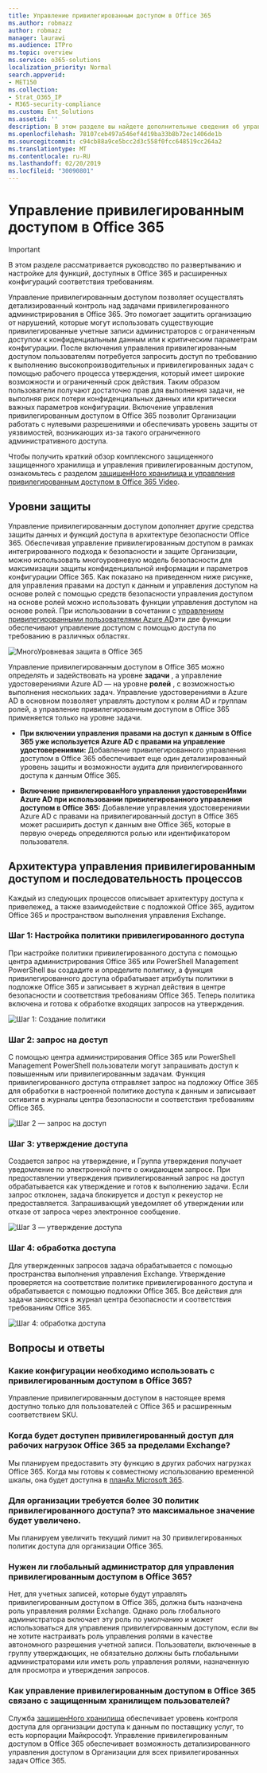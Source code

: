 ```yaml
---
title: Управление привилегированным доступом в Office 365
ms.author: robmazz
author: robmazz
manager: laurawi
ms.audience: ITPro
ms.topic: overview
ms.service: o365-solutions
localization_priority: Normal
search.appverid:
- MET150
ms.collection:
- Strat_O365_IP
- M365-security-compliance
ms.custom: Ent_Solutions
ms.assetid: ''
description: В этом разделе вы найдете дополнительные сведения об управлении привилегированным доступом в Office 365
ms.openlocfilehash: 78107ceb497a546ef4d19ba33b8b72ec1406de1b
ms.sourcegitcommit: c94cb88a9ce5bcc2d3c558f0fcc648519cc264a2
ms.translationtype: MT
ms.contentlocale: ru-RU
ms.lasthandoff: 02/20/2019
ms.locfileid: "30090801"
---
```

# <a name="privileged-access-management-in-office-365"></a>Управление привилегированным доступом в Office 365

> [!IMPORTANT]
> В этом разделе рассматривается руководство по развертыванию и настройке для функций, доступных в Office 365 и расширенных конфигураций соответствия требованиям.

Управление привилегированным доступом позволяет осуществлять детализированный контроль над задачами привилегированного администрирования в Office 365. Это помогает защитить организацию от нарушений, которые могут использовать существующие привилегированные учетные записи администраторов с ограниченным доступом к конфиденциальным данным или к критическим параметрам конфигурации. После включения управления привилегированным доступом пользователям потребуется запросить доступ по требованию к выполнению высокопроизводительных и привилегированных задач с помощью рабочего процесса утверждения, который имеет широкие возможности и ограниченный срок действия. Таким образом пользователи получают достаточно прав для выполнения задачи, не выполняя риск потери конфиденциальных данных или критически важных параметров конфигурации. Включение управления привилегированным доступом в Office 365 позволит Организации работать с нулевыми разрешениями и обеспечивать уровень защиты от уязвимостей, возникающих из-за такого ограниченного административного доступа.

Чтобы получить краткий обзор комплексного защищенного защищенного хранилища и управления привилегированным доступом, ознакомьтесь с разделом [защищенНого хранилища и управления привилегированным доступом в Office 365 Video](https://go.microsoft.com/fwlink/?linkid=2066800).

## <a name="layers-of-protection"></a>Уровни защиты

Управление привилегированным доступом дополняет другие средства защиты данных и функций доступа в архитектуре безопасности Office 365. Обеспечивая управление привилегированным доступом в рамках интегрированного подхода к безопасности и защите Организации, можно использовать многоуровневую модель безопасности для максимизации защиты конфиденциальной информации и параметров конфигурации Office 365. Как показано на приведенном ниже рисунке, для управления правами на доступ к данным и управления доступом на основе ролей с помощью средств безопасности управления доступом на основе ролей можно использовать функции управления доступом на основе ролей. При использовании в сочетании с [управлением привилегированными пользователями Azure AD](https://docs.microsoft.com/azure/active-directory/active-directory-privileged-identity-management-configure)эти две функции обеспечивают управление доступом с помощью доступа по требованию в различных областях.

![МногоУровневая защита в Office 365](media/pam-layered-protection.png)

Управление привилегированным доступом в Office 365 можно определять и задействовать на уровне **задачи** , а управление удостоверениями Azure AD — на уровне **ролей** , с возможностью выполнения нескольких задач.  Управление удостоверениями в Azure AD в основном позволяет управлять доступом к ролям AD и группам ролей, а управление привилегированным доступом в Office 365 применяется только на уровне задачи.

- **При включении управления правами на доступ к данным в Office 365 уже используется Azure AD с правами на управление удостоверениями:** Добавление привилегированного управления доступом в Office 365 обеспечивает еще один детализированный уровень защиты и возможности аудита для привилегированного доступа к данным Office 365.

- **Включение привилегированНого управления удостоверенИями Azure AD при использовании привилегированного управления доступом в Office 365:**  Добавление управления удостоверениями Azure AD с правами на привилегированный доступ в Office 365 может расширить доступ к данным вне Office 365, которые в первую очередь определяются ролью или идентификатором пользователя.  

## <a name="privileged-access-management-architecture-and-process-flow"></a>Архитектура управления привилегированным доступом и последовательность процессов

Каждый из следующих процессов описывает архитектуру доступа к привележед, а также взаимодействие с подложкой Office 365, аудитом Office 365 и пространством выполнения управления Exchange.

### <a name="step-1-configuring-a-privileged-access-policy"></a>Шаг 1: Настройка политики привилегированного доступа

При настройке политики привилегированного доступа с помощью центра администрирования Office 365 или PowerShell Management PowerShell вы создадите и определите политику, а функция привилегированного доступа обрабатывает атрибуты политики в подложке Office 365 и записывает в журнал действия в центре безопасности и соответствия требованиям Office 365. Теперь политика включена и готова к обработке входящих запросов на утверждения.

![Шаг 1: Создание политики](media/pam-step1-policy-creation.jpg)

### <a name="step-2-access-request"></a>Шаг 2: запрос на доступ

С помощью центра администрирования Office 365 или PowerShell Management PowerShell пользователи могут запрашивать доступ к повышенным или привилегированным задачам. Функция привилегированного доступа отправляет запрос на подложку Office 365 для обработки в настроенной политике доступа к данным и записывает сктивити в журналы центра безопасности и соответствия требованиям Office 365.

![Шаг 2 — запрос на доступ](media/pam-step2-access-request.jpg)

### <a name="step-3-access-approval"></a>Шаг 3: утверждение доступа

Создается запрос на утверждение, и Группа утверждения получает уведомление по электронной почте о ожидающем запросе. При предоставлении утверждения привилегированный запрос на доступ обрабатывается как утверждение и готов к выполнению задачи. Если запрос отклонен, задача блокируется и доступ к рекеустор не предоставляется. Запрашивающий уведомляет об утверждении или отказе от запроса через электронное сообщение.

![Шаг 3 — утверждение доступа](media/pam-step3-access-approval.jpg)

### <a name="step-4-access-processing"></a>Шаг 4: обработка доступа

Для утвержденных запросов задача обрабатывается с помощью пространства выполнения управления Exchange. Утверждение проверяется на соответствие политике привилегированного доступа и обрабатывается с помощью подложки Office 365. Все действия для задачи заносятся в журнал центра безопасности и соответствия требованиям Office 365.

![Шаг 4: обработка доступа](media/pam-step4-access-processing.jpg)

## <a name="frequently-asked-questions"></a>Вопросы и ответы

### <a name="what-skus-do-i-need-to-use-privileged-access-in-office-365"></a>Какие конфигурации необходимо использовать с привилегированным доступом в Office 365?
Управление привилегированным доступом в настоящее время доступно только для пользователей с Office 365 и расширенным соответствием SKU.

### <a name="when-will-privileged-access-be-available-for-office-365-workloads-beyond-exchange"></a>Когда будет доступен привилегированный доступ для рабочих нагрузок Office 365 за пределами Exchange?
Мы планируем предоставить эту функцию в других рабочих нагрузках Office 365. Когда мы готовы к совместному использованию временной шкалы, она будет доступна в [планАх Microsoft 365](https://www.microsoft.com/microsoft-365/roadmap).

### <a name="my-organization-needs-more-than-30-privileged-access-polices-will-this-limit-be-increased"></a>Для организации требуется более 30 политик привилегированного доступа? это максимальное значение будет увеличено.

Мы планируем увеличить текущий лимит на 30 привилегированных политик доступа для организации Office 365.

### <a name="do-i-need-to-be-a-global-admin-to-manage-privileged-access-in-office-365"></a>Нужен ли глобальный администратор для управления привилегированным доступом в Office 365?
Нет, для учетных записей, которые будут управлять привилегированным доступом в Office 365, должна быть назначена роль управления ролями Exchange. Однако роль глобального администратора включает эту роль по умолчанию и может использоваться для управления привилегированным доступом, если вы не хотите настраивать роль управления ролями в качестве автономного разрешения учетной записи. Пользователи, включенные в группу утверждающих, не обязательно должны быть глобальными администраторами или иметь роль управления ролями, назначенную для просмотра и утверждения запросов. 

### <a name="how-is-privileged-access-management-in-office-365-related-to-customer-lockbox"></a>Как управление привилегированным доступом в Office 365 связано с защищенным хранилищем пользователей?
Служба [защищенНого хранилища](https://docs.microsoft.com/office365/admin/manage/customer-lockbox-requests) обеспечивает уровень контроля доступа для организации доступа к данным по поставщику услуг, то есть корпорации Майкрософт. Управление привилегированным доступом в Office 365 обеспечивает возможность детализированного управления доступом в Организации для всех привилегированных задач Office 365.
